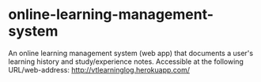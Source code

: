 # online-learning-management-system
An online learning management system (web app) that documents a user's learning history and study/experience notes.
Accessible at the following URL/web-address: http://vtlearninglog.herokuapp.com/
